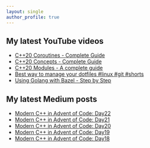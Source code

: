 ```yaml
---
layout: single
author_profile: true
---
```


## My latest YouTube videos

<!--START_SECTION:youtube-->
* [C++20 Coroutines - Complete Guide](https:&#x2F;&#x2F;www.youtube.com&#x2F;watch?v&#x3D;w-dmOHhBX9o)
* [C++20 Concepts  - Complete Guide](https:&#x2F;&#x2F;www.youtube.com&#x2F;watch?v&#x3D;1So7onMFxJM)
* [C++20 Modules - A complete guide](https:&#x2F;&#x2F;www.youtube.com&#x2F;watch?v&#x3D;WRCwciJ5MTE)
* [Best way to manage your dotfiles #linux #git #shorts](https:&#x2F;&#x2F;www.youtube.com&#x2F;watch?v&#x3D;LHrB4TcU1JM)
* [Using Golang with Bazel - Step by Step](https:&#x2F;&#x2F;www.youtube.com&#x2F;watch?v&#x3D;mXLrk0ipwz4)
<!--END_SECTION:youtube-->

## My latest Medium posts

<!--START_SECTION:medium-->
* [Modern C++ in Advent of Code: Day22](https:&#x2F;&#x2F;itnext.io&#x2F;modern-c-in-advent-of-code-day22-ff85b2540d9b?source&#x3D;rss-1e1de1006a93------2)
* [Modern C++ in Advent of Code: Day21](https:&#x2F;&#x2F;itnext.io&#x2F;modern-c-in-advent-of-code-day21-237edcc5034e?source&#x3D;rss-1e1de1006a93------2)
* [Modern C++ in Advent of Code: Day20](https:&#x2F;&#x2F;itnext.io&#x2F;modern-c-in-advent-of-code-day20-be8b657e7f86?source&#x3D;rss-1e1de1006a93------2)
* [Modern C++ in Advent of Code: Day19](https:&#x2F;&#x2F;itnext.io&#x2F;modern-c-in-advent-of-code-day19-ff9525afb2ee?source&#x3D;rss-1e1de1006a93------2)
* [Modern C++ in Advent of Code: Day18](https:&#x2F;&#x2F;itnext.io&#x2F;modern-c-in-advent-of-code-day18-54942485460b?source&#x3D;rss-1e1de1006a93------2)
<!--END_SECTION:medium-->